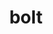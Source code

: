 ---
title: "bolt"
layout: cache
categories: [package, develop]
meta: {"compilers": ["gcc@10.3.0", "gcc@11.4.0", "gcc@9.4.0", "intel-oneapi-compilers@2024.2.1", "intel-oneapi-compilers@2025.1.0"], "num_specs": 24, "num_specs_by_stack": {"e4s": 9, "e4s-cray-sles": 2, "e4s-neoverse_v1": 2, "e4s-oneapi": 10, "e4s-power": 1, "root": 24}, "oss": ["sle_hpc15", "ubuntu20.04", "ubuntu22.04"], "platforms": ["linux"], "stacks": ["e4s", "e4s-cray-sles", "e4s-neoverse_v1", "e4s-oneapi", "e4s-power", "root"], "targets": ["neoverse_v1", "ppc64le", "x86_64_v3", "x86_64_v4"], "versions": ["2.0"]}
spec_details: [{"compiler": "gcc@11.4.0", "hash": "2kgc4zqkfo27b67idvpgv4scn5lckqyv", "os": "ubuntu22.04", "platform": "linux", "size": "-", "stacks": ["e4s", "root"], "target": "x86_64_v3", "variants": ["build_system=cmake", "build_type=Release", "generator=make", "~ipo"], "versions": ["2.0"]}, {"compiler": "intel-oneapi-compilers@2025.1.0", "hash": "5ljpnj6n2xfas7uohwurwxaf3ufnzyql", "os": "ubuntu22.04", "platform": "linux", "size": "-", "stacks": ["e4s-oneapi", "root"], "target": "x86_64_v3", "variants": ["build_system=cmake", "build_type=Release", "generator=make", "~ipo"], "versions": ["2.0"]}, {"compiler": "intel-oneapi-compilers@2024.2.1", "hash": "5soydlr5ow6dancgg4t4l6wdfk47ghod", "os": "ubuntu22.04", "platform": "linux", "size": "-", "stacks": ["e4s-oneapi", "root"], "target": "x86_64_v3", "variants": ["build_system=cmake", "build_type=Release", "generator=make", "~ipo"], "versions": ["2.0"]}, {"compiler": "gcc@11.4.0", "hash": "5x7nj2kx5rsxf4dm33ficxh7tdckvz3h", "os": "ubuntu22.04", "platform": "linux", "size": "-", "stacks": ["e4s", "root"], "target": "x86_64_v3", "variants": ["build_system=cmake", "build_type=Release", "generator=make", "~ipo"], "versions": ["2.0"]}, {"compiler": "intel-oneapi-compilers@2024.2.1", "hash": "acwr2wcm7r6gyehsopi27uprjh2eqhmx", "os": "ubuntu22.04", "platform": "linux", "size": "-", "stacks": ["e4s-oneapi", "root"], "target": "x86_64_v3", "variants": ["build_system=cmake", "build_type=Release", "generator=make", "~ipo"], "versions": ["2.0"]}, {"compiler": "intel-oneapi-compilers@2025.1.0", "hash": "am4v5rl7gxpgrcxatkddi5si6dkymc3p", "os": "ubuntu22.04", "platform": "linux", "size": "-", "stacks": ["e4s-oneapi", "root"], "target": "x86_64_v3", "variants": ["build_system=cmake", "build_type=Release", "generator=make", "~ipo"], "versions": ["2.0"]}, {"compiler": "gcc@11.4.0", "hash": "btwsale5grvv3lesznrp66zr6iehybnp", "os": "ubuntu22.04", "platform": "linux", "size": "-", "stacks": ["e4s", "root"], "target": "x86_64_v3", "variants": ["build_system=cmake", "build_type=Release", "generator=make", "~ipo"], "versions": ["2.0"]}, {"compiler": "gcc@11.4.0", "hash": "cf67fw5eeev4iwn4trhimjvwy76zmmuw", "os": "ubuntu22.04", "platform": "linux", "size": "-", "stacks": ["e4s", "root"], "target": "x86_64_v3", "variants": ["build_system=cmake", "build_type=Release", "generator=make", "~ipo"], "versions": ["2.0"]}, {"compiler": "intel-oneapi-compilers@2025.1.0", "hash": "dbkk4qvp335x6o47zyhyfwq3hkyk3cji", "os": "ubuntu22.04", "platform": "linux", "size": "-", "stacks": ["e4s-oneapi", "root"], "target": "x86_64_v3", "variants": ["build_system=cmake", "build_type=Release", "generator=make", "~ipo"], "versions": ["2.0"]}, {"compiler": "gcc@11.4.0", "hash": "f22k5kk3vvdiocmuiuvvo3ab7qp35l47", "os": "ubuntu22.04", "platform": "linux", "size": "-", "stacks": ["e4s", "root"], "target": "x86_64_v3", "variants": ["build_system=cmake", "build_type=Release", "generator=make", "~ipo"], "versions": ["2.0"]}, {"compiler": "intel-oneapi-compilers@2025.1.0", "hash": "f2v2po4benddwifftiox65e35bhf5a4e", "os": "ubuntu22.04", "platform": "linux", "size": "-", "stacks": ["e4s-oneapi", "root"], "target": "x86_64_v3", "variants": ["build_system=cmake", "build_type=Release", "generator=make", "~ipo"], "versions": ["2.0"]}, {"compiler": "gcc@11.4.0", "hash": "fbkocwphncoyuvuvhzb2ewajywnctzrh", "os": "ubuntu22.04", "platform": "linux", "size": "-", "stacks": ["e4s-neoverse_v1", "root"], "target": "neoverse_v1", "variants": ["build_system=cmake", "build_type=Release", "generator=make", "~ipo"], "versions": ["2.0"]}, {"compiler": "intel-oneapi-compilers@2025.1.0", "hash": "g5lqf47zl3xnejy7ybmlcmmaa56lq5vj", "os": "ubuntu22.04", "platform": "linux", "size": "-", "stacks": ["e4s-oneapi", "root"], "target": "x86_64_v3", "variants": ["build_system=cmake", "build_type=Release", "generator=make", "~ipo"], "versions": ["2.0"]}, {"compiler": "gcc@10.3.0", "hash": "ioc7ywjsg5ss3zxxobn4s5unv2pgnq6l", "os": "sle_hpc15", "platform": "linux", "size": "-", "stacks": ["e4s-cray-sles", "root"], "target": "x86_64_v4", "variants": ["build_system=cmake", "build_type=Release", "generator=make", "~ipo"], "versions": ["2.0"]}, {"compiler": "intel-oneapi-compilers@2025.1.0", "hash": "jpthhvwcv74eqcghphh7nf4hcuglzhsp", "os": "ubuntu22.04", "platform": "linux", "size": "-", "stacks": ["e4s-oneapi", "root"], "target": "x86_64_v3", "variants": ["build_system=cmake", "build_type=Release", "generator=make", "~ipo"], "versions": ["2.0"]}, {"compiler": "gcc@11.4.0", "hash": "kohngmpp3kzvz2km7z76swgcvtwnxuzr", "os": "ubuntu22.04", "platform": "linux", "size": "-", "stacks": ["e4s", "root"], "target": "x86_64_v3", "variants": ["build_system=cmake", "build_type=Release", "generator=make", "~ipo"], "versions": ["2.0"]}, {"compiler": "gcc@11.4.0", "hash": "prqa5za62hpwpmi7errmpp3oly4bzgts", "os": "ubuntu22.04", "platform": "linux", "size": "-", "stacks": ["e4s-neoverse_v1", "root"], "target": "neoverse_v1", "variants": ["build_system=cmake", "build_type=Release", "generator=make", "~ipo"], "versions": ["2.0"]}, {"compiler": "gcc@11.4.0", "hash": "sd7rlm7gzypgp4xbalf6vruteq5twhi2", "os": "ubuntu22.04", "platform": "linux", "size": "-", "stacks": ["e4s", "root"], "target": "x86_64_v3", "variants": ["build_system=cmake", "build_type=Release", "generator=make", "~ipo"], "versions": ["2.0"]}, {"compiler": "intel-oneapi-compilers@2025.1.0", "hash": "tmpzhfqvsjimisnggpsc76wdijqvdoqg", "os": "ubuntu22.04", "platform": "linux", "size": "-", "stacks": ["e4s-oneapi", "root"], "target": "x86_64_v3", "variants": ["build_system=cmake", "build_type=Release", "generator=make", "~ipo"], "versions": ["2.0"]}, {"compiler": "gcc@10.3.0", "hash": "tnzjbs4ecu2ew2dlbqftpwtcdficl5xv", "os": "sle_hpc15", "platform": "linux", "size": "-", "stacks": ["e4s-cray-sles", "root"], "target": "x86_64_v4", "variants": ["build_system=cmake", "build_type=Release", "generator=make", "~ipo"], "versions": ["2.0"]}, {"compiler": "gcc@11.4.0", "hash": "ubrrflf6doqjqajgnojufywmqdab565h", "os": "ubuntu22.04", "platform": "linux", "size": "-", "stacks": ["e4s", "root"], "target": "x86_64_v3", "variants": ["build_system=cmake", "build_type=Release", "generator=make", "~ipo"], "versions": ["2.0"]}, {"compiler": "gcc@9.4.0", "hash": "v37nk7pbeur6a74gzdzb4mbg6xr2hsto", "os": "ubuntu20.04", "platform": "linux", "size": "-", "stacks": ["e4s-power", "root"], "target": "ppc64le", "variants": ["build_system=cmake", "build_type=Release", "generator=make", "~ipo"], "versions": ["2.0"]}, {"compiler": "gcc@11.4.0", "hash": "we3exhyygcqmneay3godlzuibg5t2qzn", "os": "ubuntu22.04", "platform": "linux", "size": "-", "stacks": ["e4s", "root"], "target": "x86_64_v3", "variants": ["build_system=cmake", "build_type=Release", "generator=make", "~ipo"], "versions": ["2.0"]}, {"compiler": "intel-oneapi-compilers@2024.2.1", "hash": "zlfozk3x4ypgqaxynztf2hdfc7llpg6z", "os": "ubuntu22.04", "platform": "linux", "size": "-", "stacks": ["e4s-oneapi", "root"], "target": "x86_64_v3", "variants": ["build_system=cmake", "build_type=Release", "generator=make", "~ipo"], "versions": ["2.0"]}]
---